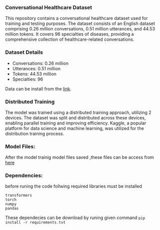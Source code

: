
###  Conversational Healthcare Dataset
This repository contains a conversational healthcare dataset used for training and testing purposes. The dataset consists of an English dataset comprising 0.26 million conversations, 0.51 million utterances, and 44.53 million tokens. It covers 96 specialties of diseases, providing a comprehensive collection of healthcare-related conversations.

### Dataset Details
- Conversations: 0.26 million
- Utterances: 0.51 million
- Tokens: 44.53 million
- Specialties: 96

Data can be install from the [link](https://drive.google.com/drive/folders/17QXf5kyMVdzZSoG6gX9hqSk8IETbbrwe?usp=sharing).

### Distributed Training
The model was trained using a distributed training approach, utilizing 2 devices. The dataset was split and distributed across these devices, enabling parallel training and improving efficiency. Kaggle, a popular platform for data science and machine learning, was utilized for the distribution training process.


###  Model Files:
After the model trainig model files saved ,these files can be access from [here](https://drive.google.com/drive/folders/123ndbHDXSixzwvsRyjROwl7AI_Eboapu?usp=sharing)

###  Dependencies:

before runing the code follwing required libraries must be installed 
```
transformers
torch
numpy
pandas

```
These dependecies can be download by runing given command
`pip install -r requirements.txt`

